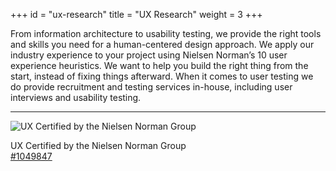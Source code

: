 +++
id = "ux-research"
title = "UX Research"
weight = 3
+++

From information architecture to usability testing, we provide the right tools and skills you need for a human-centered design approach. We apply our industry experience to your project using Nielsen Norman’s 10 user experience heuristics. We want to help you build the right thing from the start, instead of fixing things afterward. When it comes to user testing we do provide recruitment and testing services in-house, including user interviews and usability testing.

---

<div class="d-flex align-items-center">
<img src="/img/certifications/ux-certificate.webp" alt="UX Certified by the Nielsen Norman Group">
<p class="mb-0 ms-2">UX Certified by the Nielsen Norman Group<br /><a class="fw-bold color-gray-900" href="https://www.nngroup.com/ux-certification/verify/" target="_blank" rel="noopener noreferrer">#1049847</a></p>
</div>
